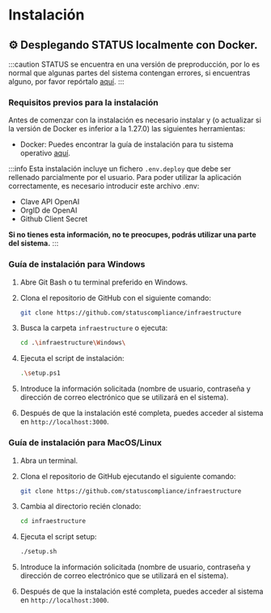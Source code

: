 # Instalación

## ⚙ Desplegando STATUS localmente con Docker.

:::caution
STATUS se encuentra en una versión de preproducción, por lo es normal que algunas partes del sistema contengan errores, si encuentras alguno, por favor repórtalo [aquí](https://github.com/orgs/statuscompliance/discussions/new?category=bugs).
:::

### Requisitos previos para la instalación

Antes de comenzar con la instalación es necesario instalar y (o actualizar si la versión de Docker es inferior a la 1.27.0) las siguientes herramientas:

- Docker: Puedes encontrar la guía de instalación para tu sistema operativo [aquí](https://docs.docker.com/get-docker/).

:::info
Esta instalación incluye un fichero `.env.deploy` que debe ser rellenado parcialmente por el usuario. Para poder utilizar la aplicación correctamente, es necesario introducir este archivo .env:

- Clave API OpenAI
- OrgID de OpenAI
- Github Client Secret

**Si no tienes esta información, no te preocupes, podrás utilizar una parte del sistema.**
:::

### Guía de instalación para Windows

1. Abre Git Bash o tu terminal preferido en Windows.

2. Clona el repositorio de GitHub con el siguiente comando:
   ```bash
   git clone https://github.com/statuscompliance/infraestructure
   ```
3. Busca la carpeta `infraestructure` o ejecuta:
   ```bash
   cd .\infraestructure\Windows\
   ```
4. Ejecuta el script de instalación:
   ```bash
   .\setup.ps1
   ```
5. Introduce la información solicitada (nombre de usuario, contraseña y dirección de correo electrónico que se utilizará en el sistema).
6. Después de que la instalación esté completa, puedes acceder al sistema en `http://localhost:3000`.

### Guía de instalación para MacOS/Linux

1. Abra un terminal.

2. Clona el repositorio de GitHub ejecutando el siguiente comando:

   ```bash
   git clone https://github.com/statuscompliance/infraestructure
   ```

3. Cambia al directorio recién clonado:

   ```bash
   cd infraestructure
   ```

4. Ejecuta el script setup:
   ```bash
   ./setup.sh
   ```
5. Introduce la información solicitada (nombre de usuario, contraseña y dirección de correo electrónico que se utilizará en el sistema).
6. Después de que la instalación esté completa, puedes acceder al sistema en `http://localhost:3000`.
